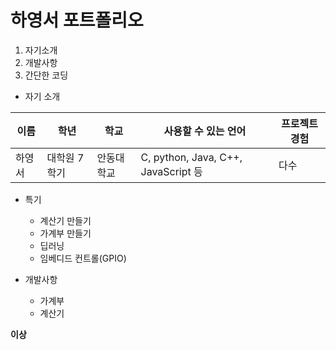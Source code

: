 # 하영서 포트폴리오
1. 자기소개
2. 개발사항
3. 간단한 코딩

* 자기 소개
 
이름|학년|학교|사용할 수 있는 언어|프로젝트 경험
---|---|---|---|---|
하영서|대학원 7학기|안동대학교|C, python, Java, C++, JavaScript 등|다수
+ 특기
  + 계산기 만들기
  + 가계부 만들기
  + 딥러닝
  + 임베디드 컨트롤(GPIO)
 
+ 개발사항
  + 가계부
  + 계산기

**이상**

